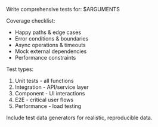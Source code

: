 Write comprehensive tests for: $ARGUMENTS

Coverage checklist:
- Happy paths & edge cases
- Error conditions & boundaries
- Async operations & timeouts
- Mock external dependencies
- Performance constraints

Test types:
1. Unit tests - all functions
2. Integration - API/service layer
3. Component - UI interactions
4. E2E - critical user flows
5. Performance - load testing

Include test data generators for realistic, reproducible data.